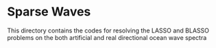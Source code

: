 # Sparse Waves

This directory contains the codes for resolving the LASSO and BLASSO problems on the both artificial and real directional ocean wave spectra
